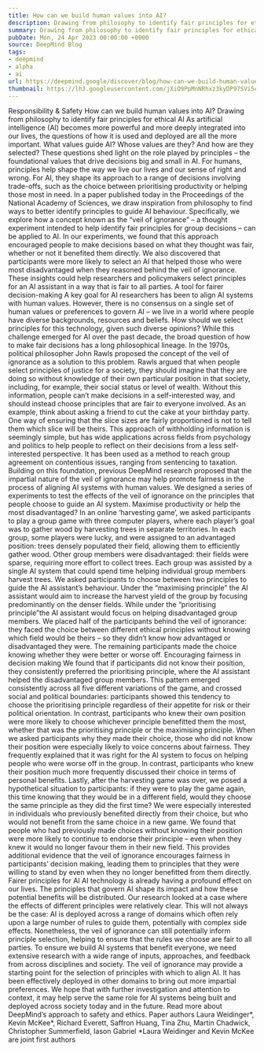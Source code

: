 ```yaml
---
title: How can we build human values into AI?
description: Drawing from philosophy to identify fair principles for ethical AI...
summary: Drawing from philosophy to identify fair principles for ethical AI...
pubDate: Mon, 24 Apr 2023 00:00:00 +0000
source: DeepMind Blog
tags:
- deepmind
- alpha
- ai
url: https://deepmind.google/discover/blog/how-can-we-build-human-values-into-ai/
thumbnail: https://lh3.googleusercontent.com/jXiO9PpMnNRhxz3kyDP97SVi5c68dQie9V4AHbH_I0Py0EJoOl0fyPhoVljUGETrNmj3BhbAEahqmsq4r-33IgLgGhsuUhN2p384-d8B_vc4asHWB6Q=w528-h297-n-nu-rw
---
```


Responsibility & Safety
How can we build human values into AI?
Drawing from philosophy to identify fair principles for ethical AI
As artificial intelligence (AI) becomes more powerful and more deeply integrated into our lives, the questions of how it is used and deployed are all the more important. What values guide AI? Whose values are they? And how are they selected?
These questions shed light on the role played by principles – the foundational values that drive decisions big and small in AI. For humans, principles help shape the way we live our lives and our sense of right and wrong. For AI, they shape its approach to a range of decisions involving trade-offs, such as the choice between prioritising productivity or helping those most in need.
In a paper published today in the Proceedings of the National Academy of Sciences, we draw inspiration from philosophy to find ways to better identify principles to guide AI behaviour. Specifically, we explore how a concept known as the “veil of ignorance” – a thought experiment intended to help identify fair principles for group decisions – can be applied to AI.
In our experiments, we found that this approach encouraged people to make decisions based on what they thought was fair, whether or not it benefited them directly. We also discovered that participants were more likely to select an AI that helped those who were most disadvantaged when they reasoned behind the veil of ignorance. These insights could help researchers and policymakers select principles for an AI assistant in a way that is fair to all parties.
A tool for fairer decision-making
A key goal for AI researchers has been to align AI systems with human values. However, there is no consensus on a single set of human values or preferences to govern AI – we live in a world where people have diverse backgrounds, resources and beliefs. How should we select principles for this technology, given such diverse opinions?
While this challenge emerged for AI over the past decade, the broad question of how to make fair decisions has a long philosophical lineage. In the 1970s, political philosopher John Rawls proposed the concept of the veil of ignorance as a solution to this problem. Rawls argued that when people select principles of justice for a society, they should imagine that they are doing so without knowledge of their own particular position in that society, including, for example, their social status or level of wealth. Without this information, people can’t make decisions in a self-interested way, and should instead choose principles that are fair to everyone involved.
As an example, think about asking a friend to cut the cake at your birthday party. One way of ensuring that the slice sizes are fairly proportioned is not to tell them which slice will be theirs. This approach of withholding information is seemingly simple, but has wide applications across fields from psychology and politics to help people to reflect on their decisions from a less self-interested perspective. It has been used as a method to reach group agreement on contentious issues, ranging from sentencing to taxation.
Building on this foundation, previous DeepMind research proposed that the impartial nature of the veil of ignorance may help promote fairness in the process of aligning AI systems with human values. We designed a series of experiments to test the effects of the veil of ignorance on the principles that people choose to guide an AI system.
Maximise productivity or help the most disadvantaged?
In an online ‘harvesting game’, we asked participants to play a group game with three computer players, where each player’s goal was to gather wood by harvesting trees in separate territories. In each group, some players were lucky, and were assigned to an advantaged position: trees densely populated their field, allowing them to efficiently gather wood. Other group members were disadvantaged: their fields were sparse, requiring more effort to collect trees.
Each group was assisted by a single AI system that could spend time helping individual group members harvest trees. We asked participants to choose between two principles to guide the AI assistant’s behaviour. Under the “maximising principle” the AI assistant would aim to increase the harvest yield of the group by focusing predominantly on the denser fields. While under the “prioritising principle”the AI assistant would focus on helping disadvantaged group members.
We placed half of the participants behind the veil of ignorance: they faced the choice between different ethical principles without knowing which field would be theirs – so they didn’t know how advantaged or disadvantaged they were. The remaining participants made the choice knowing whether they were better or worse off.
Encouraging fairness in decision making
We found that if participants did not know their position, they consistently preferred the prioritising principle, where the AI assistant helped the disadvantaged group members. This pattern emerged consistently across all five different variations of the game, and crossed social and political boundaries: participants showed this tendency to choose the prioritising principle regardless of their appetite for risk or their political orientation. In contrast, participants who knew their own position were more likely to choose whichever principle benefitted them the most, whether that was the prioritising principle or the maximising principle.
When we asked participants why they made their choice, those who did not know their position were especially likely to voice concerns about fairness. They frequently explained that it was right for the AI system to focus on helping people who were worse off in the group. In contrast, participants who knew their position much more frequently discussed their choice in terms of personal benefits.
Lastly, after the harvesting game was over, we posed a hypothetical situation to participants: if they were to play the game again, this time knowing that they would be in a different field, would they choose the same principle as they did the first time? We were especially interested in individuals who previously benefited directly from their choice, but who would not benefit from the same choice in a new game.
We found that people who had previously made choices without knowing their position were more likely to continue to endorse their principle – even when they knew it would no longer favour them in their new field. This provides additional evidence that the veil of ignorance encourages fairness in participants’ decision making, leading them to principles that they were willing to stand by even when they no longer benefitted from them directly.
Fairer principles for AI
AI technology is already having a profound effect on our lives. The principles that govern AI shape its impact and how these potential benefits will be distributed.
Our research looked at a case where the effects of different principles were relatively clear. This will not always be the case: AI is deployed across a range of domains which often rely upon a large number of rules to guide them, potentially with complex side effects. Nonetheless, the veil of ignorance can still potentially inform principle selection, helping to ensure that the rules we choose are fair to all parties.
To ensure we build AI systems that benefit everyone, we need extensive research with a wide range of inputs, approaches, and feedback from across disciplines and society. The veil of ignorance may provide a starting point for the selection of principles with which to align AI. It has been effectively deployed in other domains to bring out more impartial preferences. We hope that with further investigation and attention to context, it may help serve the same role for AI systems being built and deployed across society today and in the future.
Read more about DeepMind’s approach to safety and ethics.
Paper authors
Laura Weidinger*, Kevin McKee*, Richard Everett, Saffron Huang, Tina Zhu, Martin Chadwick, Christopher Summerfield, Iason Gabriel
*Laura Weidinger and Kevin McKee are joint first authors